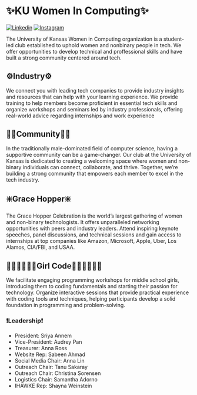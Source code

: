 # ✨KU Women In Computing✨

<!-- KU Women in Computing Links -->
[![Linkedin](https://img.shields.io/badge/LinkedIn-0077B5?style=for-the-badge&logo=linkedin&logoColor=white)](https://www.linkedin.com/in/ku-women-in-computing)
[![Instagram](https://img.shields.io/badge/-Instagram-cd486b?style=for-the-badge&logo=Instagram&logoColor=white)](https://www.instagram.com/ku_wic/)

The University of Kansas Women in Computing organization is a student-led club established to uphold women and nonbinary people in tech. We offer opportunities to develop technical and proffessional skills and have built a strong community centered around tech. 

## ⚙️Industry⚙️

We connect you with leading tech companies to provide industry insights and resources that can help with your learning experience. We provide training to help members become proficient in essential tech skills and organize workshops and seminars led by industry professionals, offering real-world advice regarding internships and work experience

## 👯‍♀️Community👯‍♀️

In the traditionally male-dominated field of computer science, having a supportive community can be a game-changer. Our club at the University of Kansas is dedicated to creating a welcoming space where women and non-binary individuals can connect, collaborate, and thrive. Together, we’re building a strong community that empowers each member to excel in the tech industry.

## ❇️Grace Hopper❇️

The Grace Hopper Celebration is the world’s largest gathering of women and non-binary technologists. It offers unparalleled networking opportunities with peers and industry leaders. Attend inspiring keynote speeches, panel discussions, and technical sessions and gain access to internships at top companies like Amazon, Microsoft, Apple, Uber, Los Alamos, CIA/FBI, and USAA.

## 👩🏼‍💻👩🏻‍💻Girl Code👩🏽‍💻👩🏿‍💻
We facilitate engaging programming workshops for middle school girls, introducing them to coding fundamentals and starting their passion for technology. Organize interactive sessions that provide practical experience with coding tools and techniques, helping participants develop a solid foundation in programming and problem-solving.

### ❗Leadership❗

- President: Sriya Annem
- Vice-President: Audrey Pan
- Treasurer: Anna Ross
- Website Rep: Sabeen Ahmad
- Social Media Chair: Anna Lin
- Outreach Chair: Tanu Sakaray
- Outreach Chair: Christina Sorensen
- Logistics Chair: Samantha Adorno
- IHAWKE Rep: Shayna Weinstein
